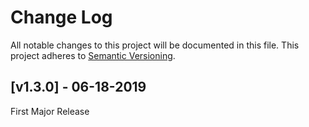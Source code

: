 # Change Log

All notable changes to this project will be documented in this file.
This project adheres to [Semantic Versioning](http://semver.org/).

## [v1.3.0] - 06-18-2019

First Major Release
